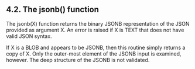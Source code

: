 ## 4\.2\. The jsonb() function


The jsonb(X) function returns the binary JSONB representation
of the JSON provided as argument X. An error is raised if X is
TEXT that does not have valid JSON syntax.



If X is a BLOB and appears to be JSONB,
then this routine simply returns a copy of X.
Only the outer\-most element of the JSONB input is examined, however.
The deep structure of the JSONB is not validated.




